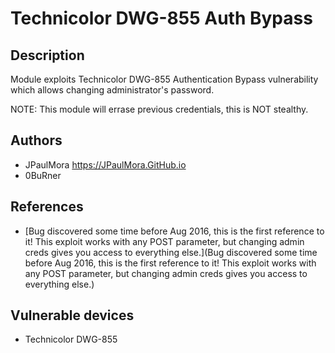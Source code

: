 # Technicolor DWG-855 Auth Bypass

## Description
Module exploits Technicolor DWG-855 Authentication Bypass vulnerability which allows changing administrator's password.

NOTE: This module will errase previous credentials, this is NOT stealthy.

## Authors
* JPaulMora <https://JPaulMora.GitHub.io>
* 0BuRner

## References
* [Bug discovered some time before Aug 2016, this is the first reference to it!
   This exploit works with any POST parameter, but changing admin creds gives you access to everything else.](Bug discovered some time before Aug 2016, this is the first reference to it!
   This exploit works with any POST parameter, but changing admin creds gives you access to everything else.)

## Vulnerable devices
* Technicolor DWG-855
